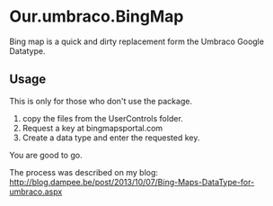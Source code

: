 Our.umbraco.BingMap
===================

Bing map is a quick and dirty replacement form the Umbraco Google Datatype.

Usage
-----
This is only for those who don't use the package.
1) copy the files from the UserControls folder.
2) Request a key at bingmapsportal.com
3) Create a data type and enter the requested key.

You are good to go.

The process was described on my blog: http://blog.dampee.be/post/2013/10/07/Bing-Maps-DataType-for-umbraco.aspx